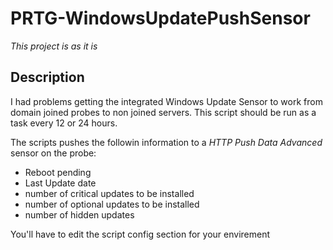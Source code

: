 # PRTG-WindowsUpdatePushSensor
*This project is as it is*

## Description
I had problems getting the integrated Windows Update Sensor to work from domain joined probes to non joined servers.
This script should be run as a task every 12 or 24 hours.

The scripts pushes the followin information to a *HTTP Push Data Advanced* sensor on the probe:
- Reboot pending
- Last Update date
- number of critical updates to be installed
- number of optional updates to be installed
- number of hidden updates

You'll have to edit the script config section for your envirement
